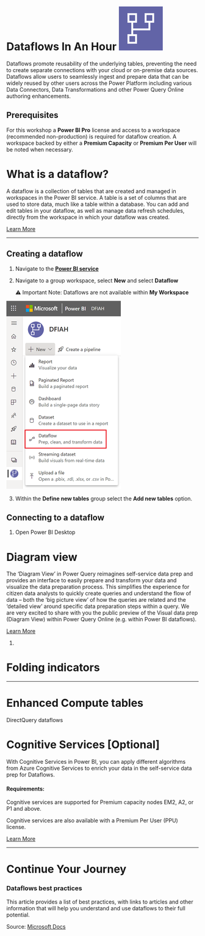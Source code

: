 # Dataflows In An Hour ![Dataflows in an Hour](./Images/Dataflows.png)

Dataflows promote reusability of the underlying tables, preventing the need to create separate connections with your cloud or on-premise data sources. Dataflows allow users to seamlessly ingest and prepare data that can be widely reused by other users across the Power Platform including various Data Connectors, Data Transformations and other Power Query Online authoring enhancements.

## Prerequisites

For this workshop a **Power BI Pro** license and access to a workspace (recommended non-production) is required for dataflow creation. A workspace backed by either a **Premium Capacity** or **Premium Per User** will be noted when necessary.

# What is a dataflow?

A dataflow is a collection of tables that are created and managed in workspaces in the Power BI service. A table is a set of columns that are used to store data, much like a table within a database. You can add and edit tables in your dataflow, as well as manage data refresh schedules, directly from the workspace in which your dataflow was created.

[Learn More](https://docs.microsoft.com/en-us/power-bi/transform-model/dataflows/dataflows-introduction-self-service)

___

## Creating a dataflow

1. Navigate to the **[Power BI service](https://app.powerbi.com)**
2. Navigate to a group workspace, select **New** and select **Dataflow**

    ⚠ Important Note: Dataflows are not available within **My Workspace**

![Dataflows in an Hour](./Images/CreateDataflow.png)

3. Within the **Define new tables** group select the **Add new tables** option.

## Connecting to a dataflow
1. Open Power BI Desktop


# Diagram view

The ‘Diagram View’ in Power Query reimagines self-service data prep and provides an interface to easily prepare and transform your data and visualize the data preparation process. This simplifies the experience for citizen data analysts to quickly create queries and understand the flow of data – both the ‘big picture view’ of how the queries are related and the ‘detailed view’ around specific data preparation steps within a query. We are very excited to share with you the public preview of the Visual data prep (Diagram View) within Power Query Online (e.g. within Power BI dataflows).

[Learn More]()

1. 

# Folding indicators

___

# Enhanced Compute tables

DirectQuery dataflows


# Cognitive Services [Optional]

With Cognitive Services in Power BI, you can apply different algorithms from Azure Cognitive Services to enrich your data in the self-service data prep for Dataflows.

#### Requirements:

Cognitive services are supported for Premium capacity nodes EM2, A2, or P1 and above. 

Cognitive services are also available with a Premium Per User (PPU) license.

[Learn More](https://docs.microsoft.com/en-us/power-bi/transform-model/dataflows/dataflows-machine-learning-integration)

___

# Continue Your Journey

### Dataflows best practices

This article provides a list of best practices, with links to articles and other information that will help you understand and use dataflows to their full potential.

Source: [Microsoft Docs](https://docs.microsoft.com/en-us/power-bi/transform-model/dataflows/dataflows-best-practices)